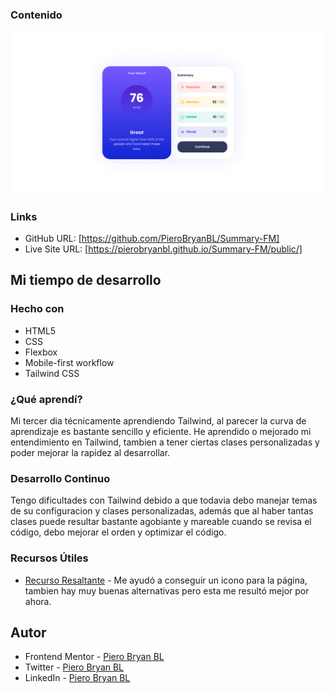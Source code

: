 ### Contenido

![](./public/images/capturework.png)

### Links

- GitHub URL: [https://github.com/PieroBryanBL/Summary-FM]
- Live Site URL: [https://pierobryanbl.github.io/Summary-FM/public/]

## Mi tiempo de desarrollo

### Hecho con

- HTML5
- CSS
- Flexbox
- Mobile-first workflow
- Tailwind CSS

### ¿Qué aprendí?

Mi tercer dia técnicamente aprendiendo Tailwind, al parecer la curva de aprendizaje es bastante sencillo y eficiente. He aprendido o mejorado mi entendimiento en Tailwind, tambien a tener ciertas clases personalizadas y poder mejorar la rapidez al desarrollar.

### Desarrollo Continuo

Tengo dificultades con Tailwind debido a que todavia debo manejar temas de su configuracion y clases personalizadas, además que al haber tantas clases puede resultar bastante agobiante y mareable cuando se revisa el código, debo mejorar el orden y optimizar el código.

### Recursos Útiles

- [Recurso Resaltante](https://icons8.com/) - Me ayudó a conseguir un icono para la página, tambien hay muy buenas alternativas pero esta me resultó mejor por ahora.

## Autor

- Frontend Mentor - [Piero Bryan BL](https://www.frontendmentor.io/profile/PieroBryanBL)
- Twitter - [Piero Bryan BL](https://twitter.com/pierobryan_bl1)
- LinkedIn - [Piero Bryan BL](https://www.linkedin.com/in/piero-bryan-benigno-leyva-604775244?lipi=urn%3Ali%3Apage%3Ad_flagship3_profile_view_base_contact_details%3BFNAR%2Fdm%2FSAmeV9ZHidShYA%3D%3D)

